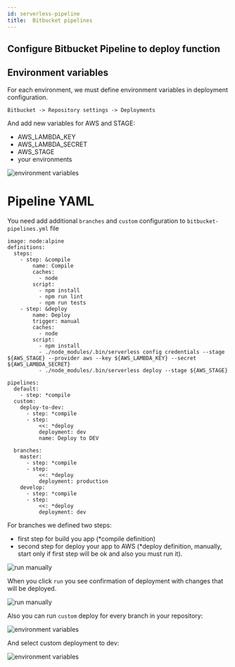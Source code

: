 ```yaml
---
id: serverless-pipeline
title:  Bitbucket pipelines
---
```


## Configure Bitbucket Pipeline to deploy function

## Environment variables
For each environment, we must define environment variables in deployment configuration.

`Bitbucket -> Repository settings -> Deployments`

And add new variables for AWS and STAGE:
- AWS_LAMBDA_KEY
- AWS_LAMBDA_SECRET
- AWS_STAGE
- your environments

![environment variables](assets/deployment_environments.png)

# Pipeline YAML

You need add additional `branches` and `custom` configuration to `bitbucket-pipelines.yml` file

```
image: node:alpine
definitions:
  steps:
    - step: &compile
        name: Compile
        caches:
          - node
        script:
          - npm install
          - npm run lint
          - npm run tests
    - step: &deploy
        name: Deploy
        trigger: manual
        caches:
          - node
        script:
          - npm install
          - ./node_modules/.bin/serverless config credentials --stage ${AWS_STAGE} --provider aws --key ${AWS_LAMBDA_KEY} --secret ${AWS_LAMBDA_SECRET}
          - ./node_modules/.bin/serverless deploy --stage ${AWS_STAGE}

pipelines:
  default:
    - step: *compile
  custom:
    deploy-to-dev:
      - step: *compile
      - step:
          <<: *deploy
          deployment: dev
          name: Deploy to DEV

  branches:
    master:
      - step: *compile
      - step:
          <<: *deploy
          deployment: production
    develop:
      - step: *compile
      - step:
          <<: *deploy
          deployment: dev
```

For branches we defined two steps:
- first step for build you app (*compile definition)
- second step for deploy your app to AWS (*deploy definition, manually, start only if first step will be ok and also you must run it).

![run manually](assets/bitbucket_run.png)

When you click `run` you see confirmation of deployment with changes that will be deployed.

![run manually](assets/bitbucket_deploy.png)

Also you can run `custom` deploy for every branch in your repository:

![environment variables](assets/run_for_branch.png)

And select custom deployment to dev:

![environment variables](assets/custom.png)
